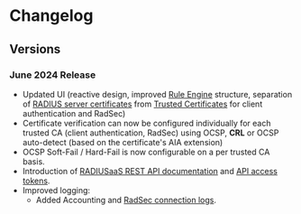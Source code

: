 # Changelog

## Versions

### June 2024 Release

* Updated UI (reactive design, improved [Rule Engine](../admin-portal/settings/rules/) structure, separation of [RADIUS server certificates](../admin-portal/settings/settings-server.md#server-certificates) from [Trusted Certificates](../admin-portal/settings/trusted-roots.md) for client authentication and RadSec)
* Certificate verification can now be configured individually for each trusted CA (client authentication, RadSec) using OCSP, **CRL** or OCSP auto-detect (based on the certificate's AIA extension)
* OCSP Soft-Fail / Hard-Fail is now configurable on a per trusted CA basis.
* Introduction of [RADIUSaaS REST API documentation](rest-api.md) and [API access tokens](../admin-portal/settings/permissions.md#access-tokens).
* Improved logging:&#x20;
  * Added Accounting and [RadSec connection logs](../admin-portal/insights/log.md#log-types).
